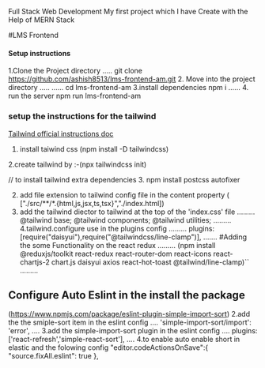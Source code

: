 Full Stack Web Development My first project which I have Create with the Help of  MERN Stack
 
 #LMS Frontend

 #### Setup instructions

1.Clone the Project directory
.....
git clone https://github.com/ashish8513/lms-frontend-am.git 2. Move into the project directory
.....
......
cd lms-frontend-am
3.install dependencies
npm i
...... 4. run the server
npm run lms-frontend-am

 ### setup the instructions for the tailwind

 [Tailwind official instructions doc ](https://tailwindcss.com/docs/installation)

 1. install taiwind css (npm install -D tailwindcss)

2.create tailwind by :-(npx tailwindcss init)

// to install tailwind extra dependencies
3. npm install postcss autofixer 

2. add file extension to tailwind config file in the content property
( ["./src/**/*.{html,js,jsx,ts,tsx}","./index.html])
3. add the tailwind diector to tailwind at the top of the 'index.css' file
.........
@tailwind base;
@tailwind components;
@tailwind utilities;
.........
4.tailwind.configure  use in the plugins config
.........
  plugins: [require("daisyui"),require("@tailwindcss/line-clamp")],
.......
#Adding the some Functionality on the react redux 
.........
(npm install @reduxjs/toolkit react-redux react-router-dom react-icons react-chartjs-2 chart.js daisyui axios react-hot-toast @tailwind/line-clamp)``
.........
## Configure Auto Eslint in the install the package
(https://www.npmjs.com/package/eslint-plugin-simple-import-sort)
2.add the the smiple-sort item in the eslint config
....
    'simple-import-sort/import': 'error',
....
3.add the simple-import-sort plugin in the eslint config
....
  plugins: ['react-refresh','simple-react-sort'],
....
4.to enable auto enable short in elastic and the folowing config 
  "editor.codeActionsOnSave":{
        "source.fixAll.eslint": true
    },
